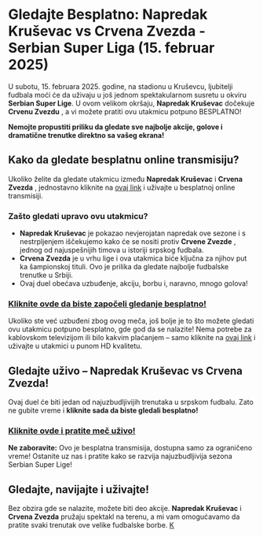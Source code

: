 # Gledajte Besplatno: Napredak Kruševac vs Crvena Zvezda - Serbian Super Liga (15. februar 2025)

U subotu, 15. februara 2025. godine, na stadionu u Kruševcu, ljubitelji fudbala moći će da uživaju u još jednom spektakularnom susretu u okviru **Serbian Super Lige**. U ovom velikom okršaju, **Napredak Kruševac** dočekuje **Crvenu Zvezdu** , a vi možete pratiti ovu utakmicu potpuno BESPLATNO!

**Nemojte propustiti priliku da gledate sve najbolje akcije, golove i dramatične trenutke direktno sa vašeg ekrana!**

## Kako da gledate besplatnu online transmisiju?

Ukoliko želite da gledate utakmicu između **Napredak Kruševac** i **Crvena Zvezda** , jednostavno kliknite na [ovaj link](https://tinyurl.com/livestreamfreeo?st=Napredak+Kru%C5%A1evac+vs+Crvena+Zvezda&si=ghc) i uživajte u besplatnoj online transmisiji.

### Zašto gledati upravo ovu utakmicu?

- **Napredak Kruševac** je pokazao nevjerojatan napredak ove sezone i s nestrpljenjem iščekujemo kako će se nositi protiv **Crvene Zvezde** , jednog od najuspešnijih timova u istoriji srpskog fudbala.
- **Crvena Zvezda** je u vrhu lige i ova utakmica biće ključna za njihov put ka šampionskoj tituli. Ovo je prilika da gledate najbolje fudbalske trenutke u Srbiji.
- Ovaj duel obećava uzbuđenje, akciju, borbu i, naravno, mnogo golova!

### [Kliknite ovde da biste započeli gledanje besplatno!](https://tinyurl.com/livestreamfreeo?st=Napredak+Kru%C5%A1evac+vs+Crvena+Zvezda&si=ghc)

Ukoliko ste već uzbuđeni zbog ovog meča, još bolje je to što možete gledati ovu utakmicu potpuno besplatno, gde god da se nalazite! Nema potrebe za kablovskom televizijom ili bilo kakvim plaćanjem – samo kliknite na [ovaj link](https://tinyurl.com/livestreamfreeo?st=Napredak+Kru%C5%A1evac+vs+Crvena+Zvezda&si=ghc) i uživajte u utakmici u punom HD kvalitetu.

## Gledajte uživo – Napredak Kruševac vs Crvena Zvezda!

Ovaj duel će biti jedan od najuzbudljivijih trenutaka u srpskom fudbalu. Zato ne gubite vreme i **kliknite sada da biste gledali besplatno!**

### [Kliknite ovde i pratite meč uživo!](https://tinyurl.com/livestreamfreeo?st=Napredak+Kru%C5%A1evac+vs+Crvena+Zvezda&si=ghc)

**Ne zaboravite:** Ovo je besplatna transmisija, dostupna samo za ograničeno vreme! Ostanite uz nas i pratite kako se razvija najuzbudljivija sezona Serbian Super Lige!

## Gledajte, navijajte i uživajte!

Bez obzira gde se nalazite, možete biti deo akcije. **Napredak Kruševac** i **Crvena Zvezda** pružaju spektakl na terenu, a mi vam omogućavamo da pratite svaki trenutak ove velike fudbalske borbe. [K](https://tinyurl.com/livestreamfreeo?st=Napredak+Kru%C5%A1evac+vs+Crvena+Zvezda&si=ghc)
